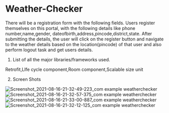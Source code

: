 # Weather-Checker
There will be a registration form with the following fields. Users register themselves on this portal,  with the following details like phone number,name,gender,
dateofbirth,address,pincode,district,state. After submitting the details, the user will click on the register button and navigate to  the weather  details based 
on the location(pincode) of that user and also perform logout task and get users details.

1.	List of all the major libraries/frameworks used.

Retrofit,LIfe cycle component,Room component,Scalable size unit

2. Screen Shots

![Screenshot_2021-08-16-21-32-49-223_com example weatherchecker](https://user-images.githubusercontent.com/59619397/129594047-f74ba27a-87dd-4329-9209-d06ba7bbffa6.jpg)
![Screenshot_2021-08-16-21-32-57-375_com example weatherchecker](https://user-images.githubusercontent.com/59619397/129594053-d4ce70ad-efb7-4242-84da-aa169fdb16c6.jpg)
![Screenshot_2021-08-16-21-33-00-887_com example weatherchecker](https://user-images.githubusercontent.com/59619397/129594068-80c283f5-7ac4-44f2-8d83-6bd54c3897c4.jpg)
![Screenshot_2021-08-16-21-32-12-125_com example weatherchecker](https://user-images.githubusercontent.com/59619397/129594088-91001407-6c38-40ab-8c45-3c2ca4f9fc00.jpg)


